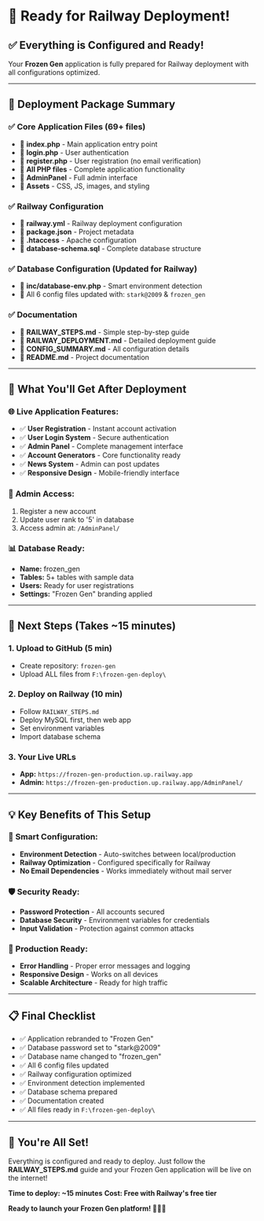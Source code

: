 # 🚂 Ready for Railway Deployment!

## ✅ **Everything is Configured and Ready!**

Your **Frozen Gen** application is fully prepared for Railway deployment with all configurations optimized.

---

## 📁 **Deployment Package Summary**

### **✅ Core Application Files** (69+ files)
- 📄 **index.php** - Main application entry point
- 📄 **login.php** - User authentication
- 📄 **register.php** - User registration (no email verification)
- 📄 **All PHP files** - Complete application functionality
- 📁 **AdminPanel** - Full admin interface
- 📁 **Assets** - CSS, JS, images, and styling

### **✅ Railway Configuration**
- 📄 **railway.yml** - Railway deployment configuration
- 📄 **package.json** - Project metadata
- 📄 **.htaccess** - Apache configuration
- 📄 **database-schema.sql** - Complete database structure

### **✅ Database Configuration** (Updated for Railway)
- 📄 **inc/database-env.php** - Smart environment detection
- 📄 All 6 config files updated with: `stark@2009` & `frozen_gen`

### **✅ Documentation**
- 📄 **RAILWAY_STEPS.md** - Simple step-by-step guide
- 📄 **RAILWAY_DEPLOYMENT.md** - Detailed deployment guide
- 📄 **CONFIG_SUMMARY.md** - All configuration details
- 📄 **README.md** - Project documentation

---

## 🎯 **What You'll Get After Deployment**

### **🌐 Live Application Features:**
- ✅ **User Registration** - Instant account activation
- ✅ **User Login System** - Secure authentication
- ✅ **Admin Panel** - Complete management interface
- ✅ **Account Generators** - Core functionality ready
- ✅ **News System** - Admin can post updates
- ✅ **Responsive Design** - Mobile-friendly interface

### **🔐 Admin Access:**
1. Register a new account
2. Update user rank to '5' in database
3. Access admin at: `/AdminPanel/`

### **📊 Database Ready:**
- **Name:** frozen_gen
- **Tables:** 5+ tables with sample data
- **Users:** Ready for user registrations
- **Settings:** "Frozen Gen" branding applied

---

## 🚀 **Next Steps (Takes ~15 minutes)**

### **1. Upload to GitHub** (5 min)
- Create repository: `frozen-gen`
- Upload ALL files from `F:\frozen-gen-deploy\`

### **2. Deploy on Railway** (10 min)
- Follow `RAILWAY_STEPS.md`
- Deploy MySQL first, then web app
- Set environment variables
- Import database schema

### **3. Your Live URLs**
- **App:** `https://frozen-gen-production.up.railway.app`
- **Admin:** `https://frozen-gen-production.up.railway.app/AdminPanel/`

---

## 💡 **Key Benefits of This Setup**

### **🔧 Smart Configuration:**
- **Environment Detection** - Auto-switches between local/production
- **Railway Optimization** - Configured specifically for Railway
- **No Email Dependencies** - Works immediately without mail server

### **🛡️ Security Ready:**
- **Password Protection** - All accounts secured
- **Database Security** - Environment variables for credentials
- **Input Validation** - Protection against common attacks

### **📱 Production Ready:**
- **Error Handling** - Proper error messages and logging
- **Responsive Design** - Works on all devices
- **Scalable Architecture** - Ready for high traffic

---

## 📋 **Final Checklist**

- ✅ Application rebranded to "Frozen Gen"
- ✅ Database password set to "stark@2009"
- ✅ Database name changed to "frozen_gen"
- ✅ All 6 config files updated
- ✅ Railway configuration optimized
- ✅ Environment detection implemented
- ✅ Database schema prepared
- ✅ Documentation created
- ✅ All files ready in `F:\frozen-gen-deploy\`

---

## 🎉 **You're All Set!**

Everything is configured and ready to deploy. Just follow the **RAILWAY_STEPS.md** guide and your Frozen Gen application will be live on the internet!

**Time to deploy: ~15 minutes**
**Cost: Free with Railway's free tier**

**Ready to launch your Frozen Gen platform! 🧊🚀✨**